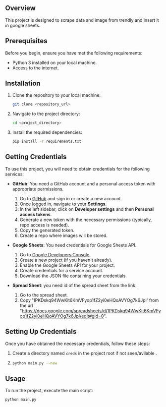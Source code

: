 ## Overview

This project is designed to scrape data and image from trendly and insert it in google sheets.

## Prerequisites

Before you begin, ensure you have met the following requirements:

- Python 3 installed on your local machine.
- Access to the internet.

## Installation

1. Clone the repository to your local machine:

    ```bash
    git clone <repository_url>
    ```

2. Navigate to the project directory:

    ```bash
    cd <project_directory>
    ```

3. Install the required dependencies:

    ```bash
    pip install -r requirements.txt
    ```

## Getting Credentials

To use this project, you will need to obtain credentials for the following services:

- **GitHub**: You need a GitHub account and a personal access token with appropriate permissions.

    1. Go to [GitHub](https://github.com/) and sign in or create a new account.
    2. Once logged in, navigate to your **Settings**.
    3. In the left sidebar, click on **Developer settings** and then **Personal access tokens**.
    4. Generate a new token with the necessary permissions (typically, repo access is needed).
    5. Copy the generated token.
    6. Create a repo where images will be stored.

- **Google Sheets**: You need credentials for Google Sheets API.

    1. Go to [Google Developers Console](https://console.developers.google.com/).
    2. Create a new project (if you haven't already).
    3. Enable the Google Sheets API for your project.
    4. Create credentials for a service account.
    5. Download the JSON file containing your credentials.
 
- **Spread Sheet**: you need id of the spread sheet from the link.
    
    1. Go to the spread sheet.
    2. Copy '1PKDskq94WwKit6KmVFyop1fZ2yi0eHQoAVYOg7k6JpI'
       from the url "https://docs.google.com/spreadsheets/d/1PKDskq94WwKit6KmVFyop1fZ2yi0eHQoAVYOg7k6JpI/edit#gid=0".

## Setting Up Credentials

Once you have obtained the necessary credentials, follow these steps:

1. Create a directory named `creds` in the project root if not seen/avilable .
2. ```bash
   python main.py --new

## Usage

To run the project, execute the main script:

```bash
python main.py
